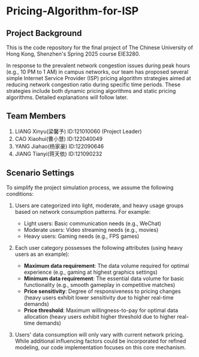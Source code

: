 # Pricing-Algorithm-for-ISP

## Project Background
This is the code repository for the final project of The Chinese University of Hong Kong, Shenzhen's Spring 2025 course EIE3280. 

In response to the prevalent network congestion issues during peak hours (e.g., 10 PM to 1 AM) in campus networks, our team has proposed several simple Internet Service Provider (ISP) pricing algorithm strategies aimed at reducing network congestion ratio during specific time periods. These strategies include both dynamic pricing algorithms and static pricing algorithms. Detailed explanations will follow later.

## Team Members
1. LIANG Xinyu(梁馨予)   ID:121010060 (Project Leader)
2. CAO Xiaohui(曹小慧)   ID:122040049
3. YANG Jiahao(杨家豪)   ID:122090646
4. JIANG Tianyi(蒋天依)  ID:121090232

## Scenario Settings
To simplify the project simulation process, we assume the following conditions:
1. Users are categorized into light, moderate, and heavy usage groups based on network consumption patterns. For example:
   - Light users: Basic communication needs (e.g., WeChat)
   - Moderate users: Video streaming needs (e.g., movies)
   - Heavy users: Gaming needs (e.g., FPS games)

2. Each user category possesses the following attributes (using heavy users as an example):
   - **Maximum data requirement**: The data volume required for optimal experience (e.g., gaming at highest graphics settings)
   - ​**Minimum data requirement**: The essential data volume for basic functionality (e.g., smooth gameplay in competitive matches)
   - ​**Price sensitivity**: Degree of responsiveness to pricing changes (heavy users exhibit lower sensitivity due to higher real-time demands)
   - ​**Price threshold**: Maximum willingness-to-pay for optimal data allocation (heavy users exhibit higher threshold due to higher real-time demands)

4. Users' data consumption will only vary with current network pricing. While additional influencing factors could be incorporated for refined modeling, our code implementation focuses on this core mechanism.
